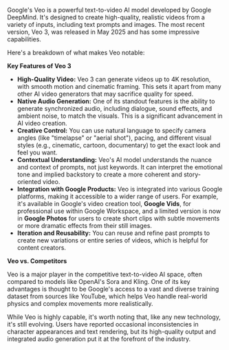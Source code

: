 Google's Veo is a powerful text-to-video AI model developed by Google DeepMind. It's designed to create high-quality, realistic videos from a variety of inputs, including text prompts and images. The most recent version, Veo 3, was released in May 2025 and has some impressive capabilities.

Here's a breakdown of what makes Veo notable:

**Key Features of Veo 3**

* **High-Quality Video:** Veo 3 can generate videos up to 4K resolution, with smooth motion and cinematic framing. This sets it apart from many other AI video generators that may sacrifice quality for speed.
* **Native Audio Generation:** One of its standout features is the ability to generate synchronized audio, including dialogue, sound effects, and ambient noise, to match the visuals. This is a significant advancement in AI video creation.
* **Creative Control:** You can use natural language to specify camera angles (like "timelapse" or "aerial shot"), pacing, and different visual styles (e.g., cinematic, cartoon, documentary) to get the exact look and feel you want.
* **Contextual Understanding:** Veo's AI model understands the nuance and context of prompts, not just keywords. It can interpret the emotional tone and implied backstory to create a more coherent and story-oriented video.
* **Integration with Google Products:** Veo is integrated into various Google platforms, making it accessible to a wider range of users. For example, it's available in Google's video creation tool, **Google Vids**, for professional use within Google Workspace, and a limited version is now in **Google Photos** for users to create short clips with subtle movements or more dramatic effects from their still images.
* **Iteration and Reusability:** You can reuse and refine past prompts to create new variations or entire series of videos, which is helpful for content creators.

**Veo vs. Competitors**

Veo is a major player in the competitive text-to-video AI space, often compared to models like OpenAI's Sora and Kling. One of its key advantages is thought to be Google's access to a vast and diverse training dataset from sources like YouTube, which helps Veo handle real-world physics and complex movements more realistically.

While Veo is highly capable, it's worth noting that, like any new technology, it's still evolving. Users have reported occasional inconsistencies in character appearances and text rendering, but its high-quality output and integrated audio generation put it at the forefront of the industry.